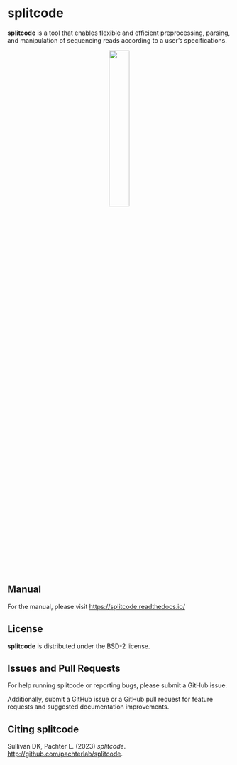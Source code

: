# splitcode

**splitcode** is a tool that enables flexible and efficient preprocessing, parsing, and manipulation of sequencing reads according to a user’s specifications.

<p align="center">
  <img height="30%" src="[http://some_place.com/image.png](https://raw.githubusercontent.com/Yenaled/splitcode/main/figures/splitcode_logo.png?raw=true)" />
</p>

## Manual

For the manual, please visit https://splitcode.readthedocs.io/

## License

**splitcode** is distributed under the BSD-2 license.

## Issues and Pull Requests

For help running splitcode or reporting bugs, please submit a GitHub issue.

Additionally, submit a GitHub issue or a GitHub pull request for feature requests and suggested documentation improvements.

## Citing splitcode

Sullivan DK, Pachter L. (2023) *splitcode*. http://github.com/pachterlab/splitcode.
